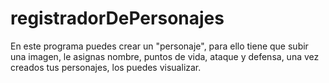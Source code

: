 # registradorDePersonajes
En este programa puedes crear un "personaje", para ello tiene que subir una imagen, le asignas nombre, puntos de vida, ataque y defensa, una vez creados tus personajes, los puedes visualizar.
